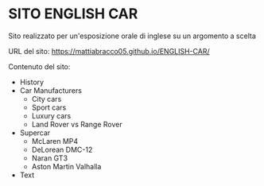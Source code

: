 # SITO ENGLISH CAR

Sito realizzato per un'esposizione orale di inglese su un argomento a scelta

URL del sito: https://mattiabracco05.github.io/ENGLISH-CAR/

Contenuto del sito:
- History
- Car Manufacturers
  - City cars
  - Sport cars
  - Luxury cars
  - Land Rover vs Range Rover
- Supercar
  - McLaren MP4
  - DeLorean DMC-12
  - Naran GT3
  - Aston Martin Valhalla   
- Text
